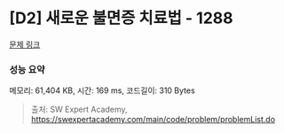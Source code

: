 # [D2] 새로운 불면증 치료법 - 1288 

[문제 링크](https://swexpertacademy.com/main/code/problem/problemDetail.do?contestProbId=AV18_yw6I9MCFAZN) 

### 성능 요약

메모리: 61,404 KB, 시간: 169 ms, 코드길이: 310 Bytes



> 출처: SW Expert Academy, https://swexpertacademy.com/main/code/problem/problemList.do